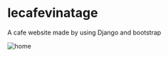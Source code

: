 # lecafevinatage

A cafe website made by using Django and bootstrap

![home](https://snehal-adbol.snehaladbol.repl.co/assets/img/project1.png)


